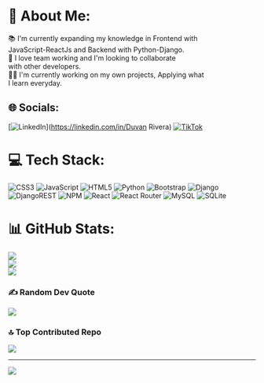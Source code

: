 # 💫 About Me:
📚 I'm currently expanding my knowledge in Frontend with <br>     JavaScript-ReactJs and Backend with Python-Django.<br>👥 I love team working and I'm looking to collaborate <br>      with other developers.<br>🧑‍💻 I'm currently working on my own projects, Applying what<br>      I learn everyday.


## 🌐 Socials:
[![LinkedIn](https://img.shields.io/badge/LinkedIn-%230077B5.svg?logo=linkedin&logoColor=white)](https://linkedin.com/in/Duvan Rivera) [![TikTok](https://img.shields.io/badge/TikTok-%23000000.svg?logo=TikTok&logoColor=white)](https://tiktok.com/@<Duva/>) 

# 💻 Tech Stack:
![CSS3](https://img.shields.io/badge/css3-%231572B6.svg?style=for-the-badge&logo=css3&logoColor=white) ![JavaScript](https://img.shields.io/badge/javascript-%23323330.svg?style=for-the-badge&logo=javascript&logoColor=%23F7DF1E) ![HTML5](https://img.shields.io/badge/html5-%23E34F26.svg?style=for-the-badge&logo=html5&logoColor=white) ![Python](https://img.shields.io/badge/python-3670A0?style=for-the-badge&logo=python&logoColor=ffdd54) ![Bootstrap](https://img.shields.io/badge/bootstrap-%23563D7C.svg?style=for-the-badge&logo=bootstrap&logoColor=white) ![Django](https://img.shields.io/badge/django-%23092E20.svg?style=for-the-badge&logo=django&logoColor=white) ![DjangoREST](https://img.shields.io/badge/DJANGO-REST-ff1709?style=for-the-badge&logo=django&logoColor=white&color=ff1709&labelColor=gray) ![NPM](https://img.shields.io/badge/NPM-%23000000.svg?style=for-the-badge&logo=npm&logoColor=white) ![React](https://img.shields.io/badge/react-%2320232a.svg?style=for-the-badge&logo=react&logoColor=%2361DAFB) ![React Router](https://img.shields.io/badge/React_Router-CA4245?style=for-the-badge&logo=react-router&logoColor=white) ![MySQL](https://img.shields.io/badge/mysql-%2300f.svg?style=for-the-badge&logo=mysql&logoColor=white) ![SQLite](https://img.shields.io/badge/sqlite-%2307405e.svg?style=for-the-badge&logo=sqlite&logoColor=white)
# 📊 GitHub Stats:
![](https://github-readme-stats.vercel.app/api?username=DuvanRiPerez&theme=dracula&hide_border=false&include_all_commits=false&count_private=false)<br/>
![](https://github-readme-streak-stats.herokuapp.com/?user=DuvanRiPerez&theme=dracula&hide_border=false)<br/>
![](https://github-readme-stats.vercel.app/api/top-langs/?username=DuvanRiPerez&theme=dracula&hide_border=false&include_all_commits=false&count_private=false&layout=compact)

### ✍️ Random Dev Quote
![](https://quotes-github-readme.vercel.app/api?type=horizontal&theme=radical)

### 🔝 Top Contributed Repo
![](https://github-contributor-stats.vercel.app/api?username=DuvanRiPerez&limit=5&theme=dracula&combine_all_yearly_contributions=true)

---
[![](https://visitcount.itsvg.in/api?id=DuvanRiPerez&icon=0&color=0)](https://visitcount.itsvg.in)

<!-- Proudly created with GPRM ( https://gprm.itsvg.in ) -->
